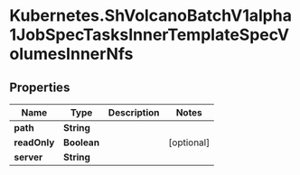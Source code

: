 # Kubernetes.ShVolcanoBatchV1alpha1JobSpecTasksInnerTemplateSpecVolumesInnerNfs

## Properties

Name | Type | Description | Notes
------------ | ------------- | ------------- | -------------
**path** | **String** |  | 
**readOnly** | **Boolean** |  | [optional] 
**server** | **String** |  | 


